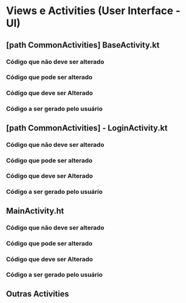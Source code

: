 # Views e Activities (User Interface - UI)

## [path CommonActivities] BaseActivity.kt

### Código que não deve ser alterado

### Código que pode ser alterado

### Código que deve ser Alterado

### Código a ser gerado pelo usuário

## [path CommonActivities] - LoginActivity.kt

### Código que não deve ser alterado

### Código que pode ser alterado

### Código que deve ser Alterado

### Código a ser gerado pelo usuário

## MainActivity.ht

### Código que não deve ser alterado

### Código que pode ser alterado

### Código que deve ser Alterado

### Código a ser gerado pelo usuário

## Outras Activities
